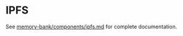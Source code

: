 # IPFS

See [memory-bank/components/ipfs.md](../../memory-bank/components/ipfs.md) for complete documentation.
